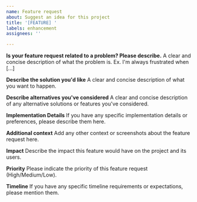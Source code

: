 ```yaml
---
name: Feature request
about: Suggest an idea for this project
title: '[FEATURE] '
labels: enhancement
assignees: ''

---
```


**Is your feature request related to a problem? Please describe.**
A clear and concise description of what the problem is. Ex. I'm always frustrated when [...]

**Describe the solution you'd like**
A clear and concise description of what you want to happen.

**Describe alternatives you've considered**
A clear and concise description of any alternative solutions or features you've considered.

**Implementation Details**
If you have any specific implementation details or preferences, please describe them here.

**Additional context**
Add any other context or screenshots about the feature request here.

**Impact**
Describe the impact this feature would have on the project and its users.

**Priority**
Please indicate the priority of this feature request (High/Medium/Low).

**Timeline**
If you have any specific timeline requirements or expectations, please mention them. 